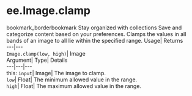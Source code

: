  
#  ee.Image.clamp 
bookmark_borderbookmark Stay organized with collections  Save and categorize content based on your preferences.
Clamps the values in all bands of an image to all lie within the specified range. 
Usage| Returns  
---|---  
`Image.clamp(low, high)`| Image  
Argument| Type| Details  
---|---|---  
this: `input`| Image| The image to clamp.  
`low`| Float| The minimum allowed value in the range.  
`high`| Float| The maximum allowed value in the range.  
